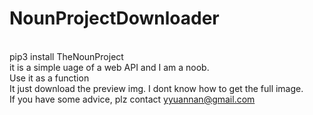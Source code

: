 # NounProjectDownloader
<br> pip3 install TheNounProject
<br> it is a simple uage of a web API and I am a noob.
<br> Use it as a function
<br> It just download the preview img. I dont know how to get the full image.
<br> If you have some advice, plz contact yyuannan@gmail.com
